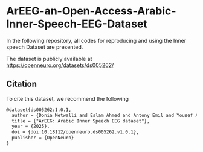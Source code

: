 # ArEEG-an-Open-Access-Arabic-Inner-Speech-EEG-Dataset


In the following repository, all codes for reproducing and using the Inner speech Dataset are presented.

The dataset is publicly available at https://openneuro.org/datasets/ds005262/


## Citation
To cite this dataset, we recommend the following

```latex
@dataset{ds005262:1.0.1,
  author = {Donia Metwalli and Eslam Ahmed and Antony Emil and Yousef A. Radwan and Mariam Barakat and Anas Ahmed and Amro Omar and Sahar Selim},
  title = {"ArEEG: Arabic Inner Speech EEG dataset"},
  year = {2025},
  doi = {doi:10.18112/openneuro.ds005262.v1.0.1},
  publisher = {OpenNeuro}
}
```
